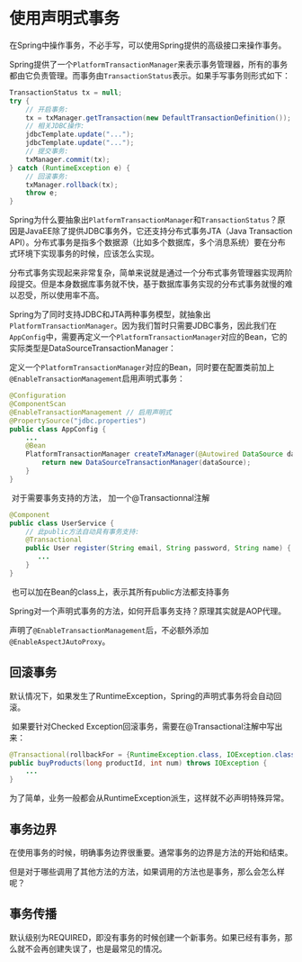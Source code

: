 # 使用声明式事务

​	在Spring中操作事务，不必手写，可以使用Spring提供的高级接口来操作事务。

​	Spring提供了一个`PlatformTransactionManager`来表示事务管理器，所有的事务都由它负责管理。而事务由`TransactionStatus`表示。如果手写事务则形式如下：

```java
TransactionStatus tx = null;
try {
    // 开启事务:
    tx = txManager.getTransaction(new DefaultTransactionDefinition());
    // 相关JDBC操作:
    jdbcTemplate.update("...");
    jdbcTemplate.update("...");
    // 提交事务:
    txManager.commit(tx);
} catch (RuntimeException e) {
    // 回滚事务:
    txManager.rollback(tx);
    throw e;
}
```



​	Spring为什么要抽象出`PlatformTransactionManager`和`TransactionStatus`？原因是JavaEE除了提供JDBC事务外，它还支持分布式事务JTA（Java Transaction API）。分布式事务是指多个数据源（比如多个数据库，多个消息系统）要在分布式环境下实现事务的时候，应该怎么实现。

​	分布式事务实现起来非常复杂，简单来说就是通过一个分布式事务管理器实现两阶段提交。但是本身数据库事务就不快，基于数据库事务实现的分布式事务就慢的难以忍受，所以使用率不高。





​	Spring为了同时支持JDBC和JTA两种事务模型，就抽象出`PlatformTransactionManager`。因为我们暂时只需要JDBC事务，因此我们在`AppConfig`中，需要再定义一个`PlatformTransactionManager`对应的Bean，它的实际类型是DataSourceTransactionManager：





​	定义一个`PlatformTransactionManager`对应的Bean，同时要在配置类前加上`@EnableTransactionManagement`启用声明式事务：

```java
@Configuration
@ComponentScan
@EnableTransactionManagement // 启用声明式
@PropertySource("jdbc.properties")
public class AppConfig {
    ...
    @Bean
    PlatformTransactionManager createTxManager(@Autowired DataSource dataSource) {
        return new DataSourceTransactionManager(dataSource);
    }
}
```





​	对于需要事务支持的方法， 加一个@Transactionnal注解

```java
@Component
public class UserService {
    // 此public方法自动具有事务支持:
    @Transactional
    public User register(String email, String password, String name) {
       ...
    }
}
```

​	也可以加在Bean的class上，表示其所有public方法都支持事务



​	Spring对一个声明式事务的方法，如何开启事务支持？原理其实就是AOP代理。

​	声明了`@EnableTransactionManagement`后，不必额外添加`@EnableAspectJAutoProxy`。





## 回滚事务

​	默认情况下，如果发生了RuntimeException，Spring的声明式事务将会自动回滚。



​	如果要针对Checked Exception回滚事务，需要在@Transactional注解中写出来：

```java
@Transactional(rollbackFor = {RuntimeException.class, IOException.class})
public buyProducts(long productId, int num) throws IOException {
    ...
}
```





​	为了简单，业务一般都会从RuntimeException派生，这样就不必声明特殊异常。





## 事务边界

​	在使用事务的时候，明确事务边界很重要。通常事务的边界是方法的开始和结束。

​	但是对于哪些调用了其他方法的方法，如果调用的方法也是事务，那么会怎么样呢？



## 事务传播

​	默认级别为REQUIRED，即没有事务的时候创建一个新事务。如果已经有事务，那么就不会再创建失误了，也是最常见的情况。




